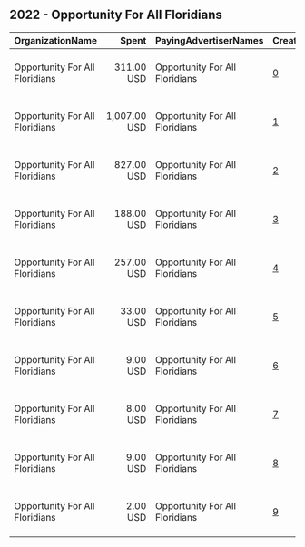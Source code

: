 ## 2022 - Opportunity For All Floridians 
|OrganizationName|Spent|PayingAdvertiserNames|CreativeUrls|Impressions|Genders|AgeBrackets|CountryCodes|BillingAddresses|CandidateBallotInformation|
|:---|---:|:---|:---|---:|:---|:---|:---|:---|:---|
|Opportunity For All Floridians|311.00 USD|Opportunity For All Floridians|[0](https://www.snap.com/political-ads/asset/00b825e7f3a87dae791d4e9f8d2efe5ee9c3fd2678886a423e4938dc88cf7b2d?mediaType=mp4)|207,764|||united states|"1430 S Dixie Highway, STE 104 #144,Coral Gables,33146,US"|SB 620 Puppy Mills|
|Opportunity For All Floridians|1,007.00 USD|Opportunity For All Floridians|[1](https://www.snap.com/political-ads/asset/228fdcec9eb3fa20c596a02ac6c389a52e37a8c8bcbfbf00d772ea47a943a0a0?mediaType=mp4)|181,397||18+|united states|"1430 S Dixie Highway, STE 104 #144,Coral Gables,33146,US"||
|Opportunity For All Floridians|827.00 USD|Opportunity For All Floridians|[2](https://www.snap.com/political-ads/asset/5848107f80648556cd26b184e8dda80bf394bc1d480e52cd8f46c178f1116f8f?mediaType=mp4)|132,227||18+|united states|"1430 S Dixie Highway, STE 104 #144,Coral Gables,33146,US"||
|Opportunity For All Floridians|188.00 USD|Opportunity For All Floridians|[3](https://www.snap.com/political-ads/asset/6c7f5c0cf0030091b4f17d31efbee17e5fb90e877f1422743f12d0dcb7231fc5?mediaType=mp4)|119,526|||united states|"1430 S Dixie Highway, STE 104 #144,Coral Gables,33146,US"|SB 620 Puppy Mills|
|Opportunity For All Floridians|257.00 USD|Opportunity For All Floridians|[4](https://www.snap.com/political-ads/asset/5eb3391e4b36423af591e505991f03cdd4a65f9731cd4416e2d90833cd4b5522?mediaType=mp4)|20,744||17+|united states|"1430 S Dixie Highway, STE 104 #144,Coral Gables,33146,US"|SB 1124|
|Opportunity For All Floridians|33.00 USD|Opportunity For All Floridians|[5](https://www.snap.com/political-ads/asset/210afb231ca33d64e7d17559c0080be0eceb260db4de268641fd6af2f266a850?mediaType=mp4)|6,105||18+|united states|"1430 S Dixie Highway, STE 104 #144,Coral Gables,33146,US"||
|Opportunity For All Floridians|9.00 USD|Opportunity For All Floridians|[6](https://www.snap.com/political-ads/asset/edef7c705d9fe9f92497ef596950a8a227120d05422e79c7fa02315b5e520c8d?mediaType=mp4)|1,428||18+|united states|"1430 S Dixie Highway, STE 104 #144,Coral Gables,33146,US"||
|Opportunity For All Floridians|8.00 USD|Opportunity For All Floridians|[7](https://www.snap.com/political-ads/asset/246c8e32a8421b6b642d5e5f3c5e5700951a74e76a7ed035bb25ff40b7beab94?mediaType=mp4)|1,303||18+|united states|"1430 S Dixie Highway, STE 104 #144,Coral Gables,33146,US"||
|Opportunity For All Floridians|9.00 USD|Opportunity For All Floridians|[8](https://www.snap.com/political-ads/asset/b8bea1735b65ba78dd6e5bbcbe9aec2e2b431edfd4814e8ab83fd99fa6252327?mediaType=mp4)|1,001||18+|united states|"1430 S Dixie Highway, STE 104 #144,Coral Gables,33146,US"||
|Opportunity For All Floridians|2.00 USD|Opportunity For All Floridians|[9](https://www.snap.com/political-ads/asset/26fa2ffc376a1bffba231076dff6462e351882845756ea9a289ff931cafdadf0?mediaType=mp4)|555||18+|united states|"1430 S Dixie Highway, STE 104 #144,Coral Gables,33146,US"||
